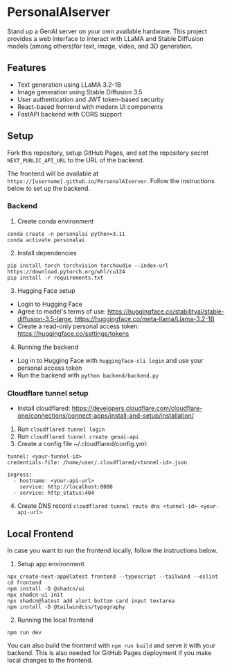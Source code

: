 # PersonalAIserver
Stand up a GenAI server on your own available hardware. This project provides a web interface to interact with LLaMA and Stable Diffusion models (among others)for text, image, video, and 3D generation.

## Features
- Text generation using LLaMA 3.2-1B
- Image generation using Stable Diffusion 3.5
- User authentication and JWT token-based security
- React-based frontend with modern UI components
- FastAPI backend with CORS support

## Setup

Fork this repository, setup GitHub Pages, and set the repository secret `NEXT_PUBLIC_API_URL` to the URL of the backend.

The frontend will be available at `https://[username].github.io/PersonalAIserver`. Follow the instructions below to set up the backend.

### Backend
1. Create conda environment
```
conda create -n personalai python=3.11
conda activate personalai
```
2. Install dependencies
```
pip install torch torchvision torchaudio --index-url https://download.pytorch.org/whl/cu124
pip install -r requirements.txt
```

3. Hugging Face setup
- Login to Hugging Face
- Agree to model's terms of use: https://huggingface.co/stabilityai/stable-diffusion-3.5-large, https://huggingface.co/meta-llama/Llama-3.2-1B
- Create a read-only personal access token: https://huggingface.co/settings/tokens

4. Running the backend
- Log in to Hugging Face with `huggingface-cli login` and use your personal access token
- Run the backend with `python backend/backend.py`

### Cloudflare tunnel setup
- Install cloudflared: https://developers.cloudflare.com/cloudflare-one/connections/connect-apps/install-and-setup/installation/
1. Run `cloudflared tunnel login`
2. Run `cloudflared tunnel create genai-api`
3. Create a config file ~/.cloudflared/config.yml:
```
tunnel: <your-tunnel-id>
credentials-file: /home/user/.cloudflared/<tunnel-id>.json

ingress:
  - hostname: <your-api-url>
    service: http://localhost:8000
  - service: http_status:404
```
4. Create DNS record `cloudflared tunnel route dns <tunnel-id> <your-api-url>`

## Local Frontend

In case you want to run the frontend locally, follow the instructions below.

1. Setup app environment
```
npx create-next-app@latest frontend --typescript --tailwind --eslint
cd frontend
npm install -D @shadcn/ui
npx shadcn-ui init
npx shadcn@latest add alert button card input textarea
npm install -D @tailwindcss/typography
```

2. Running the local frontend
```
npm run dev
```

You can also build the frontend with `npm run build` and serve it with your backend.
This is also needed for GitHub Pages deployment if you make local changes to the frontend.


